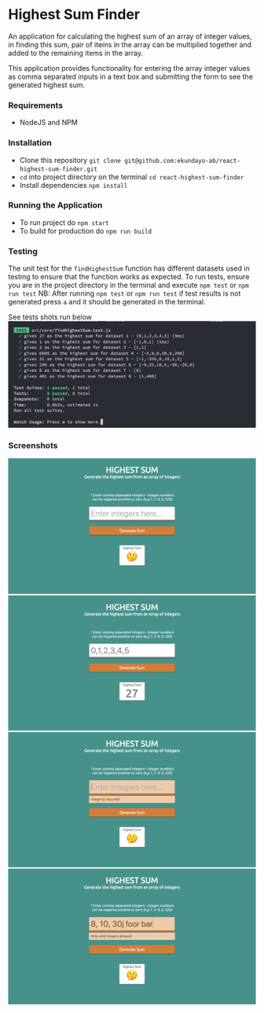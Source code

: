 # Highest Sum Finder
An application for calculating the highest sum of an array of integer values, in finding this sum, pair of items in the array can be multiplied together and added to the remaining items in the array.

This application provides functionality for entering the array integer values as comma separated inputs in a text box and submitting the form to see the generated highest sum.

### Requirements
- NodeJS and NPM

### Installation
- Clone this repository `git clone git@github.com:ekundayo-ab/react-highest-sum-finder.git`
- `cd` into project directory on the terminal `cd react-highest-sum-finder`
- Install dependencies `npm install`

### Running the Application
- To run project do `npm start`
- To build for production do `npm run build`

### Testing
The unit test for the `findHighestSum` function has different datasets used in testing to ensure that the function works as expected. To run tests, ensure you are in the project directory in the terminal and execute `npm test` or `npm run test`
NB: After running `npm test` or `npm run test` if test results is not generated press `a` and it should be generated in the terminal.

See tests shots run below
![Unit test](screenshots/unit_test.png?raw=true "Unit Test")

### Screenshots
![Default State](screenshots/default_state.png?raw=true "Default State")
![Sum Generated](screenshots/sum_generated.png?raw=true "Sum Generated")
![No Inputs](screenshots/no_inputs.png?raw=true "No Inputs")
![Invalid Inputs](screenshots/invalid_inputs.png?raw=true "Invalid Inputs")
